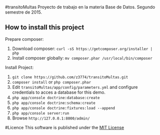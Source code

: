 #transitoMultas
Proyecto de trabajo en la materia Base de Datos. Segundo semestre de 2015.

How to install this project
---------------------------
Prepare composer:
  1. Download composer: `curl -sS https://getcomposer.org/installer | php`
  2. Install composer globally: `mv composer.phar /usr/local/bin/composer`

Install Project:
  1. `git clone https://github.com/z3774/transitoMultas.git`
  2. `composer install` or `php composer.phar`
  3. Edit `transitoMultas/app/config/parameters.yml` and configure
     credentials to acces a database for this demo.
  4. `php app/console doctrine:database:create`
  5. `php app/console doctrine:schema:create`
  6. `php app/console doctrine:fixtures:load --append`
  7. `php app/console server:run`
  8. Browse `http://127.0.0.1:8000/admin/`

#Licence
This software is published under the [MIT License](LICENSE)
